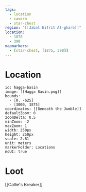 ```yaml
---
tags:
  - location
  - cavern
  - star-chest
region: "[[Jabal Eifrit Al-gharb]]"
location:
  - 1878
  - 390
mapmarkers:
  - [star-chest, [1875, 390]]
---
```

# Location
```leaflet
id: hagga-basin
image: [[Hagga Basin.png]]
bounds:
  - [0, -625]
  - [3000, 1875]
coordinates: [[Beneath the Jumble]]
defaultZoom: 0
zoomDelta: 0.5
minZoom: -2
maxZoom: 1
width: 250px
height: 250px
scale: 2.81
unit: meters
markerFolder: Locations
noUI: true
```
# Loot
[[Callie's Breaker]]